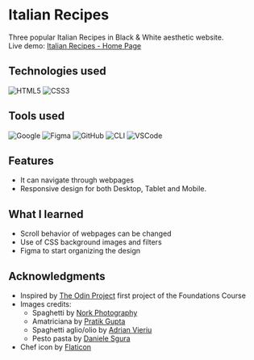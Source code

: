 <!-- INTRO -->
# Italian Recipes

Three popular Italian Recipes in Black & White aesthetic website. <br> 
Live demo: [Italian Recipes - Home Page](https://krssclaire.github.io/odin-recipes/)


<!-- ABOUT THE PROJECT -->
## Technologies used

![HTML5](https://img.shields.io/badge/html5-%23E34F26.svg?style=for-the-badge&logo=html5&logoColor=white) 
![CSS3](https://img.shields.io/badge/css3-%231572B6.svg?style=for-the-badge&logo=css3&logoColor=white)      


## Tools used

![Google](https://img.shields.io/badge/google-4285F4?style=for-the-badge&logo=google&logoColor=white)
![Figma](https://img.shields.io/badge/Figma-F24E1E?style=for-the-badge&logo=figma&logoColor=white)
![GitHub](https://img.shields.io/badge/GitHub-100000?style=for-the-badge&logo=github&logoColor=white)
![CLI](https://img.shields.io/badge/Terminal-%23121011.svg?style=for-the-badge&logo=gnu-bash&logoColor=white)
![VSCode](https://img.shields.io/badge/Visual%20Studio%20Code-0078d7.svg?style=for-the-badge&logo=visual-studio-code&logoColor=white)


## Features

* It can navigate through webpages
* Responsive design for both Desktop, Tablet and Mobile.


## What I learned

* Scroll behavior of webpages can be changed
* Use of CSS background images and filters
* Figma to start organizing the design


<!-- ACKNOWLEDGMENTS -->
## Acknowledgments

* Inspired by [The Odin Project](https://www.theodinproject.com/) first project of the Foundations Course
* Images credits:
    - Spaghetti by [Nork Photography](https://www.pexels.com/@norkphotography/)
    - Amatriciana by [Pratik Gupta](https://unsplash.com/@graylab)
    - Spaghetti aglio/olio by [Adrian Vieriu](https://www.pexels.com/@printexstar/)
    - Pesto pasta by [Daniele Sgura](https://www.pexels.com/@daniele-sgura-2571626/)
* Chef icon by [Flaticon](https://www.flaticon.com/free-icons/chef)